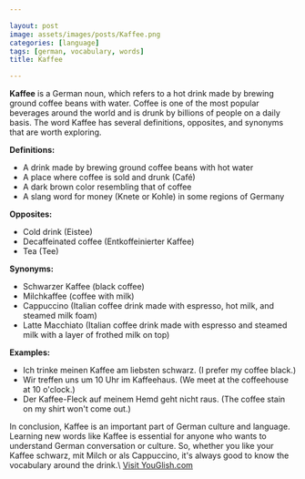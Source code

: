 ```yaml
---

layout: post
image: assets/images/posts/Kaffee.png
categories: [language]
tags: [german, vocabulary, words]
title: Kaffee

---
```


**Kaffee** is a German noun, which refers to a hot drink made by brewing ground coffee beans with water. Coffee is one of the most popular beverages around the world and is drunk by billions of people on a daily basis. The word Kaffee has several definitions, opposites, and synonyms that are worth exploring.

**Definitions:**

- A drink made by brewing ground coffee beans with hot water
- A place where coffee is sold and drunk (Café)
- A dark brown color resembling that of coffee
- A slang word for money (Knete or Kohle) in some regions of Germany

**Opposites:**

- Cold drink (Eistee) 
- Decaffeinated coffee (Entkoffeinierter Kaffee)
- Tea (Tee)

**Synonyms:**

- Schwarzer Kaffee (black coffee)
- Milchkaffee (coffee with milk)
- Cappuccino (Italian coffee drink made with espresso, hot milk, and steamed milk foam)
- Latte Macchiato (Italian coffee drink made with espresso and steamed milk with a layer of frothed milk on top)

**Examples:**

- Ich trinke meinen Kaffee am liebsten schwarz. (I prefer my coffee black.)
- Wir treffen uns um 10 Uhr im Kaffeehaus. (We meet at the coffeehouse at 10 o'clock.)
- Der Kaffee-Fleck auf meinem Hemd geht nicht raus. (The coffee stain on my shirt won't come out.) 

In conclusion, Kaffee is an important part of German culture and language. Learning new words like Kaffee is essential for anyone who wants to understand German conversation or culture. So, whether you like your Kaffee schwarz, mit Milch or als Cappuccino, it's always good to know the vocabulary around the drink.\ <a id="yg-widget-0" class="youglish-widget" data-query="Kaffee" data-lang="german" data-components="8412" data-auto-start="0" data-bkg-color="theme_light" data-title="How%20to%20pronounce%20Kaffee%20in%20German"  rel="nofollow" href="https://youglish.com">Visit YouGlish.com</a><script async src="https://youglish.com/public/emb/widget.js" charset="utf-8"></script>